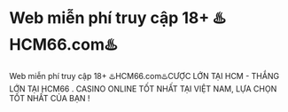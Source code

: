 # Web miễn phí truy cập 18+ ♨️HCM66.com♨️

Web miễn phí truy cập 18+ ♨️HCM66.com♨️CƯỢC LỚN TẠI HCM - THẮNG LỚN TẠI HCM66 . CASINO ONLINE TỐT NHẤT TẠI VIỆT NAM, LỰA CHỌN TỐT NHẤT CỦA BẠN !